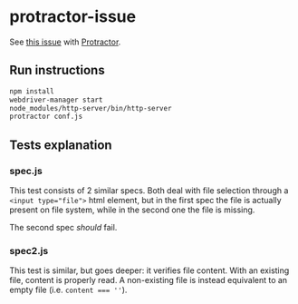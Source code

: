 # protractor-issue

See [this issue](https://github.com/angular/protractor/issues/2416) with [Protractor](https://angular.github.io/protractor).

## Run instructions

``` bash
npm install
webdriver-manager start
node_modules/http-server/bin/http-server
protractor conf.js
```

## Tests explanation

### spec.js

This test consists of 2 similar specs. Both deal with file selection through a `<input type="file">` html element, but in the first spec the file is actually present on file system, while in the second one the file is missing.

The second spec _should_ fail.

### spec2.js

This test is similar, but goes deeper: it verifies file content. With an existing file, content is properly read. A non-existing file is instead equivalent to an empty file (i.e. `content === ''`).